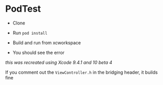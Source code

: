 # PodTest

* Clone

* Run `pod install`

* Build and run from xcworkspace

* You should see the error

_this was recreated using Xcode 9.4.1 and 10 beta 4_

If you comment out the `ViewController.h` in the bridging header, it builds fine 
